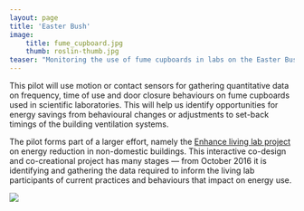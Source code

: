 ```yaml
---
layout: page
title: 'Easter Bush'
image: 
    title: fume_cupboard.jpg
    thumb: roslin-thumb.jpg
teaser: "Monitoring the use of fume cupboards in labs on the Easter Bush campus"
---
```



This pilot will use motion or contact sensors for gathering quantitative data on frequency, time of use and door closure behaviours on fume cupboards used in scientific laboratories. This will help us identify opportunities for energy savings from behavioural changes or adjustments to set-back timings of the building ventilation systems.

The pilot forms part of a larger effort, namely 
the [Enhance living lab project](http://groups.inf.ed.ac.uk/enhanced/) on energy reduction in non-domestic buildings.  This interactive co-design and co-creational project has many stages &mdash; from October 2016 it is identifying and gathering the data required to inform the living lab participants of current practices and behaviours that impact on energy use. 

<img src="{{ site.urlimg }}ENlogo_TextRight.png">

